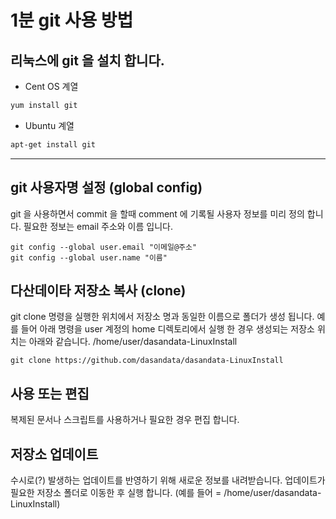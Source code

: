 # 1분 git 사용 방법 

## 리눅스에 git 을 설치 합니다.
- Cent OS 계열
```bash
yum install git
```
- Ubuntu 계열
```bash
apt-get install git
```
***
## git 사용자명 설정 (global config)
git 을 사용하면서 commit 을 할때 comment 에 기록될 사용자 정보를 미리 정의 합니다.
필요한 정보는 email 주소와 이름 입니다. 
```
git config --global user.email "이메일@주소"
git config --global user.name "이름"
```
## 다산데이타 저장소 복사 (clone)
git clone 명령을 실행한 위치에서 저장소 명과 동일한 이름으로 폴더가 생성 됩니다.
예를 들어 아래 명령을 user 계정의 home 디렉토리에서 실행 한 경우
생성되는 저장소 위치는 아래와 같습니다. /home/user/dasandata-LinuxInstall
```
git clone https://github.com/dasandata/dasandata-LinuxInstall
```
## 사용 또는 편집
복제된 문서나 스크립트를 사용하거나 필요한 경우 편집 합니다.
## 저장소 업데이트
수시로(?) 발생하는 업데이트를 반영하기 위해 새로운 정보를 내려받습니다.
업데이트가 필요한 저장소 폴더로 이동한 후 실행 합니다.
(예를 들어 = /home/user/dasandata-LinuxInstall)